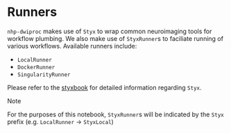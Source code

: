 # Runners

`nhp-dwiproc` makes use of `Styx` to wrap common neuroimaging tools for workflow plumbing. We also make use of
`StyxRunner`s to faciliate running of various workflows. Available runners include:

* `LocalRunner`
* `DockerRunner`
* `SingularityRunner`

Please refer to the
[styxbook](https://childmindresearch.github.io/styxbook/) for detailed information regarding `Styx`.

> [!NOTE]
> For the purposes of this notebook, `StyxRunner`s will be indicated by the `Styx` prefix
> (e.g. `LocalRunner` -> `StyxLocal`)
